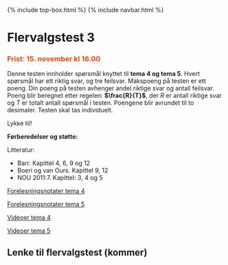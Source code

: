 {% include top-box.html %} <!-- Kode for å inkludere boksen på toppen av siden. Se _config.yml for å gjøre endringer. -->
{% include navbar.html %} <!-- Kode for navigasjonsmeny. Se navbar.html for å gjøre endringer. -->
<!-- Gjør endringer under her -->

# Flervalgstest 3
### <span style="color:OrangeRed;"> Frist: 15. november kl 16.00 </span>

Denne testen innholder spørsmål knyttet til **tema 4 og tema 5**. Hvert spørsmål har ett riktig svar, og tre feilsvar.
Makspoeng på testen er ett poeng. Din poeng på testen avhenger andel riktige svar og antall feilsvar. Poeng blir beregnet etter regelen:  **$\frac{R}{T}\$**, der $R$ er antall riktige svar og $T$ er totalt antall spørsmål i testen. Poengene blir avrundet til to desimaler.
Testen skal tas individuelt. 

Lykke til!

**Førberedelser og støtte:**

Litteratur:

- Barr. Kapittel 4, 6, 9 og 12
- Boeri og van Ours. Kapittel 9, 12
- NOU 2011:7. Kapittel: 3, 4 og 5

[Forelesningsnotater tema 4](forelesninger.md#f_t4)

[Forelesningsnotater tema 5](forelesninger.md#f_t5)

[Videoer tema 4](video.md#v_t4)

[Videoer tema 5](video.md#v_t5)


 ## Lenke til flervalgstest (kommer)
